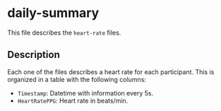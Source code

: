 # daily-summary
This file describes the `heart-rate` files.

## Description
Each one of the files describes a heart rate for each participant. This is organized in a table with the following columns:

 - `Timestamp`: Datetime with information every 5s.
 - `HeartRatePPG`: Heart rate in beats/min.